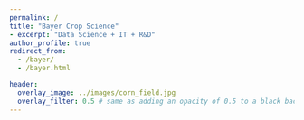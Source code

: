 ```yaml
---
permalink: /
title: "Bayer Crop Science"
- excerpt: "Data Science + IT + R&D"
author_profile: true
redirect_from:
  - /bayer/
  - /bayer.html

header:
  overlay_image: ../images/corn_field.jpg
  overlay_filter: 0.5 # same as adding an opacity of 0.5 to a black background
---
```

